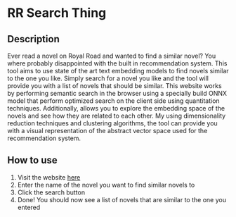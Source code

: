 # RR Search Thing
## Description
Ever read a novel on Royal Road and wanted to find a similar novel? You where probably disappointed with the built in recommendation system. This tool aims to use state of the art text embedding models to find novels similar to the one you like. Simply search for a novel you like and the tool will provide you with a list of novels that should be similar. This website works by performing semantic search in the browser using a specially build ONNX model that perform optimized search on the client side using quantitation techniques. Additionally, allows you to explore the embedding space of the novels and see how they are related to each other. My using dimensionality reduction techniques and clustering algorithms, the tool can provide you with a visual representation of the abstract vector space used for the recommendation system.

## How to use
1. Visit the website [here](https://rr-search-thing.herokuapp.com/)
2. Enter the name of the novel you want to find similar novels to
3. Click the search button
4. Done! You should now see a list of novels that are similar to the one you entered

